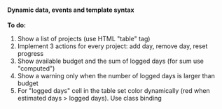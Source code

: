 #### Dynamic data, events and template syntax

**To do:**
1. Show a list of projects (use HTML "table" tag)
2. Implement 3 actions for every project: add day, remove day, reset progress 
3. Show available budget and the sum of logged days (for sum use "computed")
4. Show a warning only when the number of logged days is larger than budget 
5. For "logged days" cell in the table set color dynamically (red when estimated days > logged days). Use class binding
